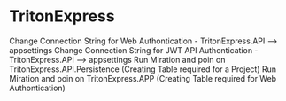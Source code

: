 # TritonExpress
Change Connection String  for Web Authontication - TritonExpress.API --> appsettings
Change Connection String  for JWT API Authontication - TritonExpress.API --> appsettings
Run Miration and poin on TritonExpress.API.Persistence  (Creating Table required for a Project)
Run Miration and poin on TritonExpress.APP (Creating Table required for Web Authontication)
